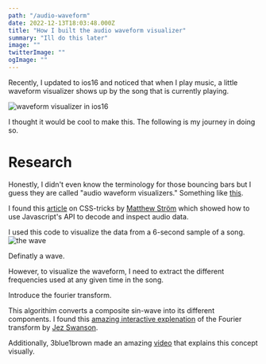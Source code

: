 ```yaml
---
path: "/audio-waveform"
date: 2022-12-13T18:03:48.000Z
title: "How I built the audio waveform visualizer"
summary: "Ill do this later"
image: ""
twitterImage: ""
ogImage: ""
---
```


Recently, I updated to ios16 and noticed that when I play music, a little waveform visualizer shows up by the song that is currently playing.

![waveform visualizer in ios16](/blog/audio/ios16.png)

I thought it would be cool to make this. The following is my journey in doing so.

# Research
Honestly, I didn't even know the terminology for those bouncing bars but I guess they are called "audio waveform visualizers." Something like [this](https://www.youtube.com/watch?v=QBdsQBoAUc4).

I found this [article](https://css-tricks.com/making-an-audio-waveform-visualizer-with-vanilla-javascript/) on CSS-tricks by [Matthew Ström](https://css-tricks.com/author/matthewstrom/) which showed how to use Javascript's API to decode and inspect audio data. 

I used this code to visualize the data from a 6-second sample of a song. 
![the wave](/blog/audio/wave.png)

Definatly a wave. 

However, to visualize the waveform, I need to extract the different frequencies used at any given time in the song. 

Introduce the fourier transform. 

This algorithim converts a composite sin-wave into its different components. I found this [amazing interactive explenation](https://www.jezzamon.com/fourier/) of the Fourier transform by [Jez Swanson](https://www.jezzamon.com/).

Additionally, 3blue1brown made an amazing [video](https://www.youtube.com/watch?v=spUNpyF58BY) that explains this concept visually. 